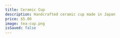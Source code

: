 ```yaml
---
title: Ceramic Cup
description: Handcrafted ceramic cup made in Japan
price: $5.00
image: tea-cup.png
isSaved: false
---
```

